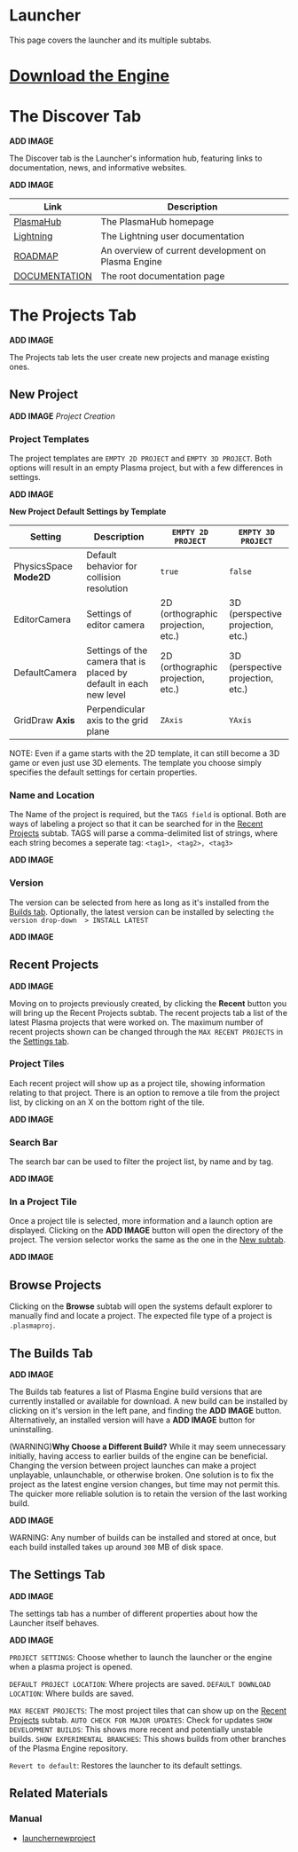 # Launcher

This page covers the launcher and its multiple subtabs.

#  [Download the Engine](http://download.plasmaengine.io )

# The Discover Tab


**ADD IMAGE**

The Discover tab is the Launcher's information hub, featuring links to documentation, news, and informative websites.



**ADD IMAGE**


| Link | Description |
| -- | -- |
| [PlasmaHub](https://dev.plasmaengine.io/) | The PlasmaHub homepage |
| [Lightning](https://plasmaengine.github.io/PlasmaDocs/Manual/lightning_in_plasma.markdown) | The Lightning user documentation |
| [ROADMAP](https://dev.plasmaengine.io/project/board/52/) | An overview of current development on Plasma Engine |
| [DOCUMENTATION](https://github.com/PlasmaEngine/PlasmaDocs/blob/master.markdown) | The root documentation page |

# The Projects Tab


**ADD IMAGE**

The Projects tab lets the user create new projects and manage existing ones.

## New Project


**ADD IMAGE** *Project Creation*

### Project Templates
The project templates are `EMPTY 2D PROJECT` and `EMPTY 3D PROJECT`. Both options will result in an empty Plasma project, but with a few differences in settings.


**ADD IMAGE**


**New Project Default Settings by Template**

| **Setting**  | **Description** | `EMPTY 2D PROJECT` | `EMPTY 3D PROJECT` |
|--------------|-----------------|----------------------|----------------------|
| PhysicsSpace **Mode2D** | Default behavior for collision resolution | `true` | `false` |
| EditorCamera | Settings of editor camera | 2D (orthographic projection, etc.) | 3D (perspective projection, etc.) |
| DefaultCamera | Settings of the camera that is placed by default in each new level | 2D (orthographic projection, etc.) | 3D (perspective projection, etc.) |
| GridDraw **Axis** | Perpendicular axis to the grid plane | `ZAxis` | `YAxis` |

NOTE: Even if a game starts with the 2D template, it can still become a 3D game or even just use 3D elements.  The template you choose simply specifies the default settings for certain properties.

### Name and Location
The Name  of the project is required, but the `TAGS field` is optional.  Both are ways of labeling a project so that it can be searched for in the [Recent Projects](https://plasmaengine.github.io/PlasmaDocs/Manual/editor/launcher.markdown#recent-projects) subtab.  TAGS  will parse a comma-delimited list of strings, where each string becomes a seperate tag: `<tag1>, <tag2>, <tag3>`


**ADD IMAGE**


### Version
The version can be selected from here as long as it's installed from the [Builds tab](https://plasmaengine.github.io/PlasmaDocs/Manual/editor/launcher.markdown#the-builds-tab).  Optionally, the latest version can be installed by selecting `the version drop-down  > INSTALL LATEST`


**ADD IMAGE**


## Recent Projects


**ADD IMAGE**


Moving on to projects previously created, by clicking the **Recent** button you will bring up the Recent Projects subtab.
The recent projects tab a list of the latest Plasma projects that were worked on.  The maximum number of recent projects shown can be changed through the `MAX RECENT PROJECTS` in the [Settings tab](https://plasmaengine.github.io/PlasmaDocs/Manual/editor/launcher.markdown#the-settings-tab).

### Project Tiles
Each recent project will show up as a project tile, showing information relating to that project.  There is an option to remove a tile from the project list, by clicking on an X on the bottom right of the tile.


**ADD IMAGE**


### Search Bar
The search bar can be used to filter the project list, by name and by tag.


**ADD IMAGE**

### In a Project Tile
Once a project tile is selected, more information and a launch option are displayed.  Clicking on the **ADD IMAGE** button will open the directory of the project.  The version selector works the same as the one in the [New subtab](https://plasmaengine.github.io/PlasmaDocs/Manual/editor/launcher.markdown#new-project).


**ADD IMAGE**


## Browse Projects
Clicking on the **Browse** subtab will open the systems default explorer to manually find and locate a project.  The expected file type of a project is `.plasmaproj`.

## The Builds Tab


**ADD IMAGE**


The Builds tab features a list of Plasma Engine build versions that are currently installed or available for download.  A new build can be installed by clicking on it's version in the left pane, and finding the **ADD IMAGE** button.  Alternatively, an installed version will have a **ADD IMAGE** button for uninstalling.

(WARNING)**Why Choose a Different Build?**
While it may seem unnecessary initially, having access to earlier builds of the engine can be beneficial.  Changing the version between project launches can make a project unplayable, unlaunchable, or otherwise broken.  One solution is to fix the project as the latest engine version changes, but time may not permit this.  The quicker more reliable solution is to retain the version of the last working build.



**ADD IMAGE**


WARNING:
Any number of builds can be installed and stored at once, but each build installed takes up around `300` MB of disk space.

## The Settings Tab


**ADD IMAGE**


The settings tab has a number of different properties about how the Launcher itself behaves.



**ADD IMAGE**


`PROJECT SETTINGS`: Choose whether to launch the launcher or the engine when a plasma project is opened.

`DEFAULT PROJECT LOCATION`: Where projects are saved.
`DEFAULT DOWNLOAD LOCATION`: Where builds are saved.

`MAX RECENT PROJECTS`: The most project tiles that can show up on the [Recent Projects](https://plasmaengine.github.io/PlasmaDocs/Manual/editor/launcher.markdown#recent-projects) subtab.
`AUTO CHECK FOR MAJOR UPDATES`:  Check for updates
`SHOW DEVELOPMENT BUILDS`: This shows more recent and potentially unstable builds.
`SHOW EXPERIMENTAL BRANCHES`:  This shows builds from other branches of the Plasma Engine repository.

`Revert to default`:  Restores the launcher to its default settings.

## Related Materials
### Manual
- [launchernewproject](https://plasmaengine.github.io/PlasmaDocs/Manual/editor/editorcommands/launchernewproject.markdown) 

 
